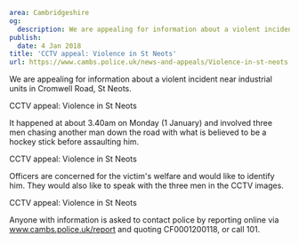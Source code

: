 ```yaml
area: Cambridgeshire
og:
  description: We are appealing for information about a violent incident near industrial units in Cromwell Road, St Neots.
publish:
  date: 4 Jan 2018
title: 'CCTV appeal: Violence in St Neots'
url: https://www.cambs.police.uk/news-and-appeals/Violence-in-st-neots
```

We are appealing for information about a violent incident near industrial units in Cromwell Road, St Neots.

CCTV appeal: Violence in St Neots

It happened at about 3.40am on Monday (1 January) and involved three men chasing another man down the road with what is believed to be a hockey stick before assaulting him.

CCTV appeal: Violence in St Neots

Officers are concerned for the victim's welfare and would like to identify him. They would also like to speak with the three men in the CCTV images.

CCTV appeal: Violence in St Neots

Anyone with information is asked to contact police by reporting online via www.cambs.police.uk/report and quoting CF0001200118, or call 101.
